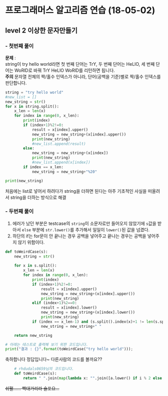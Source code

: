# 프로그래머스 알고리즘 연습 (18-05-02)
## level 2 이상한 문자만들기
### - 첫번째 풀이  
**문제** :  
string이 try hello world라면 첫 번째 단어는 TrY, 두 번째 단어는 HeLlO, 세 번째 단어는 WoRlD로 바꿔 TrY HeLlO WoRlD를 리턴하면 됩니다.  
**주의** 문자열 전체의 짝/홀수 인덱스가 아니라, 단어(공백을 기준)별로 짝/홀수 인덱스를 판단합니다.
```py
string = "try hello world"
#new_list = []
new_string = str()
for x in string.split():
    x_len = len(x)
    for index in range(0, x_len):
        print(index)
        if (index+1)%2!=0:
            result = x[index].upper()
            new_string = new_string+(x[index].upper())
            print(new_string)
            #new_list.append(result)
        else:
            new_string = new_string+(x[index])
            print(new_string)
            #new_list.append(x[index])
        if index == x_len:
            new_string = new_string+"%20"

print(new_string)
```
처음에는 list로 넣어서 하려다가 string을 더하면 된다는 아주 기초적인 사실을 떠올려서 string을 더하는 방식으로 해결  

### - 두번째 풀이
1. 에러가 났던 부분은 testcase의 ```string```이 소문자로만 들어오지 않았기에 ```s```값을 받아서 ```else``` 부분에 ```str.lower()```를 추가해서 일일이 ```lower()```된 값을 넘겼다.  
2. 하단의 if는 for문이 안 끝나는 경우 공백을 넣어주고 끝나는 경우는 공백을 넣어주지 않기 위함이다.
```py
def toWeirdCase(s):
    new_string = str()    
    
    for x in s.split():
        x_len = len(x)
        for index in range(0, x_len):
            print(index)
            if (index+1)%2!=0:
                result = x[index].upper()
                new_string = new_string+(x[index].upper())
                print(new_string)
            elif (index+1)%2==0:
                result = x[index].lower()
                new_string = new_string+(x[index].lower())
                print(new_string)
            if (index == x_len-1) and (s.split().index(x)+1 != len(s.split())):
                new_string = new_string+" "

    return new_string

# 아래는 테스트로 출력해 보기 위한 코드입니다.
print("결과 : {}".format(toWeirdCase("try hello world")));
```
축하합니다 정답입니다~ 다른사람의 코드를 볼까요??

```py
    # rhdudals0659님의 코드입니다.
    def toWeirdCase(s):
        return " ".join(map(lambda x: "".join([a.lower() if i % 2 else a.upper() for i, a in enumerate(x)]), s.split(" ")))
```
~~쉬펄...... 빡대가리라 슬포요...~~